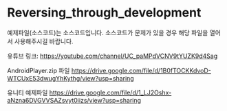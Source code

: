 # Reversing_through_development

예제파일(소스코드)는 소스코드입니다.
소스코드가 문제가 있을 경우 해당 파일을 열어서 사용해주시길 바랍니다.

유튜브 링크:
https://youtube.com/channel/UC_paMPdVCNV9tYUZK9d4Sag

AndroidPlayer.zip 파일
https://drive.google.com/file/d/1B0fTOCKKdvoD-WTCUxE53dwugYhKythg/view?usp=sharing

유니티 예제파일
https://drive.google.com/file/d/1_LJ2Oshx-aNzna6DVGVVSAZsvyt0iizs/view?usp=sharing
